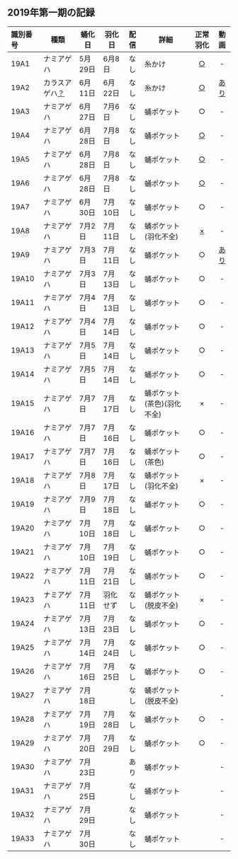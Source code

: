
## 2019年第一期の記録

|識別番号|種類|蛹化日|羽化日|配信|詳細|正常羽化|動画|
|:---|---|---|---|:---:|---|:---:|:---:|
|19A1|ナミアゲハ|5月29日|6月8日|なし|糸かけ|[○](https://twitter.com/SCEJapan/status/1137332289044484097)|-|
|19A2|カラスアゲハ[？](https://twitter.com/SCEJapan/status/1137296211864461312)|6月11日|6月22日|なし|糸かけ|[○](https://twitter.com/SCEJapan/status/1142273067055366146)|[あり](https://www.youtube.com/watch?v=36Zrsm903fs)|
|19A3|ナミアゲハ|6月27日|7月6日|なし|蛹ポケット|○|-|
|19A4|ナミアゲハ|6月28日|7月8日|なし|蛹ポケット|[○](https://twitter.com/SCEJapan/status/1148132248773783552)|-|
|19A5|ナミアゲハ|6月28日|7月8日|なし|蛹ポケット|[○](https://twitter.com/SCEJapan/status/1148132248773783552)|-|
|19A6|ナミアゲハ|6月28日|7月8日|なし|蛹ポケット|[○](https://twitter.com/SCEJapan/status/1148132248773783552)|-|
|19A7|ナミアゲハ|6月30日|7月10日|なし|蛹ポケット|○|-|
|19A8|ナミアゲハ|7月2日|7月11日|なし|蛹ポケット(羽化不全)|[×](https://i.imgur.com/CkUJtof.png)|-|
|19A9|ナミアゲハ|7月3日|7月11日|なし|蛹ポケット|○|[あり](https://www.youtube.com/watch?v=ibUhMMeu45A)|
|19A10|ナミアゲハ|7月3日|7月13日|なし|蛹ポケット|○|-|
|19A11|ナミアゲハ|7月4日|7月13日|なし|蛹ポケット|○|-|
|19A12|ナミアゲハ|7月4日|7月14日|なし|蛹ポケット|○|-|
|19A13|ナミアゲハ|7月5日|7月14日|なし|蛹ポケット|○|-|
|19A14|ナミアゲハ|7月5日|7月14日|なし|蛹ポケット|○|-|
|19A15|ナミアゲハ|7月7日|7月17日|なし|蛹ポケット(茶色)(羽化不全)|×|-|
|19A16|ナミアゲハ|7月7日|7月16日|なし|蛹ポケット|○|-|
|19A17|ナミアゲハ|7月7日|7月16日|なし|蛹ポケット(茶色)|○|-|
|19A18|ナミアゲハ|7月8日|7月17日|なし|蛹ポケット(羽化不全)|×|-|
|19A19|ナミアゲハ|7月9日|7月18日|なし|蛹ポケット|○|-|
|19A20|ナミアゲハ|7月10日|7月18日|なし|蛹ポケット|○|-|
|19A21|ナミアゲハ|7月10日|7月19日|なし|蛹ポケット|○|-|
|19A22|ナミアゲハ|7月11日|7月21日|なし|蛹ポケット|○|-|
|19A23|ナミアゲハ|7月11日|羽化せず|なし|蛹ポケット(脱皮不全)|×|-|
|19A24|ナミアゲハ|7月13日|7月23日|なし|蛹ポケット|○|-|
|19A25|ナミアゲハ|7月14日|7月24日|なし|蛹ポケット|○|-|
|19A26|ナミアゲハ|7月16日|7月25日|なし|蛹ポケット|○|-|
|19A27|ナミアゲハ|7月18日||なし|蛹ポケット(脱皮不全)||-|
|19A28|ナミアゲハ|7月19日|7月28日|なし|蛹ポケット|○|-|
|19A29|ナミアゲハ|7月20日|7月29日|なし|蛹ポケット|○|-|
|19A30|ナミアゲハ|7月23日||あり|蛹ポケット||-|
|19A31|ナミアゲハ|7月25日||なし|蛹ポケット||-|
|19A32|ナミアゲハ|7月29日||なし|蛹ポケット||-|
|19A33|ナミアゲハ|7月30日||なし|蛹ポケット||-|
